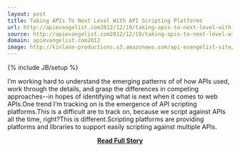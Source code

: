 ```yaml
---
layout: post
title: Taking APIs To Next Level With API Scripting Platforms
url: http://apievangelist.com2012/12/19/taking-apis-to-next-level-with-api-scripting-platforms/
source: http://apievangelist.com2012/12/19/taking-apis-to-next-level-with-api-scripting-platforms/
domain: apievangelist.com2012
image: http://kinlane-productions.s3.amazonaws.com/api-evangelist-site/blog/scripting-platforms.jpg
---
```

{% include JB/setup %}<p>I’m working hard to understand the emerging patterns of of how APIs used, work through the details, and grasp the differences in competing approaches--in hopes of identifying what is next when it comes to web APIs.One trend I’m tracking on is the emergence of API scripting platforms.This is a difficult are to track on, because we script against APIs all the time, right?This is different.Scripting platforms are providing platforms and libraries to support easily scripting against multiple APIs.</p>
<center><p><a href="http://apievangelist.com2012/12/19/taking-apis-to-next-level-with-api-scripting-platforms/" style='padding:25px; font-sze:18px; font-weight: bold;'>Read Full Story</a></p></center>
